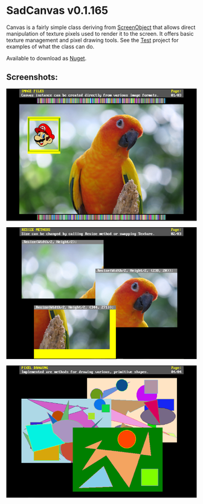 # SadCanvas v0.1.165
Canvas is a fairly simple class deriving from 
[ScreenObject](https://github.com/Thraka/SadConsole/blob/master/SadConsole/ScreenObject.cs) 
that allows direct manipulation of texture pixels used to render it to the screen. 
It offers basic texture management and pixel drawing tools. See the [Test](https://github.com/RychuP/SadCanvas/tree/master/Test)
project for examples of what the class can do.

Available to download as [Nuget](https://www.nuget.org/packages/SadCanvas).

## Screenshots:

![Loading Images](https://github.com/RychuP/SadCanvas/blob/master/screenshot.png)

![Resizing](https://github.com/RychuP/SadCanvas/blob/master/screenshot_resize.png)

![Pixel Drawing](https://github.com/RychuP/SadCanvas/blob/master/screenshot_drawing_filled.png)
